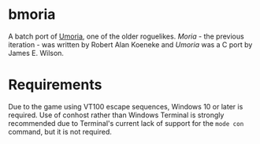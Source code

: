 # bmoria
A batch port of [Umoria](https://github.com/dungeons-of-moria/umoria), one of the older roguelikes. _Moria_ - the previous iteration - was written by Robert Alan Koeneke and _Umoria_ was a C port by James E. Wilson.

# Requirements
Due to the game using VT100 escape sequences, Windows 10 or later is required. Use of conhost rather than Windows Terminal is strongly recommended due to Terminal's current lack of support for the `mode con` command, but it is not required.
